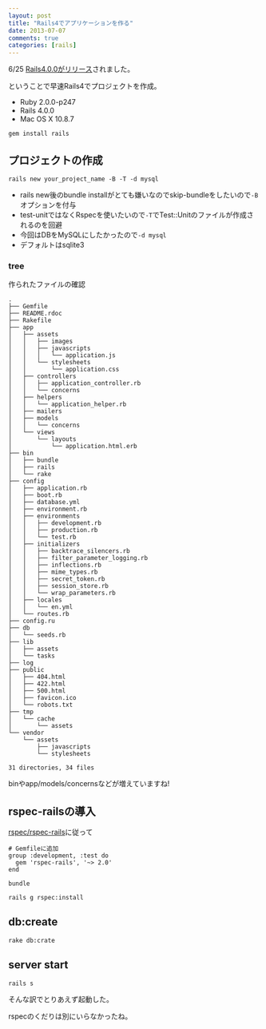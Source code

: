 ```yaml
---
layout: post
title: "Rails4でアプリケーションを作る"
date: 2013-07-07
comments: true
categories: [rails]
---
```


6/25 [Rails4.0.0がリリース](http://weblog.rubyonrails.org/2013/6/25/Rails-4-0-final/)されました。

ということで早速Rails4でプロジェクトを作成。

 <!--more-->

- Ruby 2.0.0-p247
- Rails 4.0.0
- Mac OS X 10.8.7


```
gem install rails
```

## プロジェクトの作成

```
rails new your_project_name -B -T -d mysql
```

- rails new後のbundle installがとても嫌いなのでskip-bundleをしたいので`-B`オプションを付与
- test-unitではなくRspecを使いたいので`-T`でTest::Unitのファイルが作成されるのを回避
- 今回はDBをMySQLにしたかったので`-d mysql`
 - デフォルトはsqlite3

### tree
作られたファイルの確認

```
.
├── Gemfile
├── README.rdoc
├── Rakefile
├── app
│   ├── assets
│   │   ├── images
│   │   ├── javascripts
│   │   │   └── application.js
│   │   └── stylesheets
│   │       └── application.css
│   ├── controllers
│   │   ├── application_controller.rb
│   │   └── concerns
│   ├── helpers
│   │   └── application_helper.rb
│   ├── mailers
│   ├── models
│   │   └── concerns
│   └── views
│       └── layouts
│           └── application.html.erb
├── bin
│   ├── bundle
│   ├── rails
│   └── rake
├── config
│   ├── application.rb
│   ├── boot.rb
│   ├── database.yml
│   ├── environment.rb
│   ├── environments
│   │   ├── development.rb
│   │   ├── production.rb
│   │   └── test.rb
│   ├── initializers
│   │   ├── backtrace_silencers.rb
│   │   ├── filter_parameter_logging.rb
│   │   ├── inflections.rb
│   │   ├── mime_types.rb
│   │   ├── secret_token.rb
│   │   ├── session_store.rb
│   │   └── wrap_parameters.rb
│   ├── locales
│   │   └── en.yml
│   └── routes.rb
├── config.ru
├── db
│   └── seeds.rb
├── lib
│   ├── assets
│   └── tasks
├── log
├── public
│   ├── 404.html
│   ├── 422.html
│   ├── 500.html
│   ├── favicon.ico
│   └── robots.txt
├── tmp
│   └── cache
│       └── assets
└── vendor
    └── assets
        ├── javascripts
        └── stylesheets

31 directories, 34 files
```

binやapp/models/concernsなどが増えていますね!

## rspec-railsの導入
[rspec/rspec-rails](https://github.com/rspec/rspec-rails)に従って

```
# Gemfileに追加
group :development, :test do
  gem 'rspec-rails', '~> 2.0'
end
```

```
bundle
```

```
rails g rspec:install
```

## db:create
```
rake db:crate
```

## server start
```
rails s
```

そんな訳でとりあえず起動した。

rspecのくだりは別にいらなかったね。
